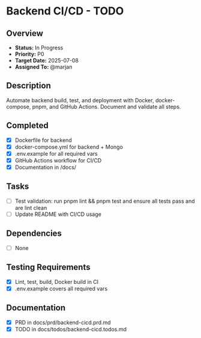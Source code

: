 # Backend CI/CD - TODO

## Overview
- **Status:** In Progress
- **Priority:** P0
- **Target Date:** 2025-07-08
- **Assigned To:** @marjan

## Description
Automate backend build, test, and deployment with Docker, docker-compose, pnpm, and GitHub Actions. Document and validate all steps.

## Completed
- [x] Dockerfile for backend
- [x] docker-compose.yml for backend + Mongo
- [x] .env.example for all required vars
- [x] GitHub Actions workflow for CI/CD
- [x] Documentation in /docs/

## Tasks
- [ ] Test validation: run pnpm lint && pnpm test and ensure all tests pass and are lint clean
- [ ] Update README with CI/CD usage

## Dependencies
- [ ] None

## Testing Requirements
- [x] Lint, test, build, Docker build in CI
- [x] .env.example covers all required vars

## Documentation
- [x] PRD in docs/prd/backend-cicd.prd.md
- [x] TODO in docs/todos/backend-cicd.todos.md

